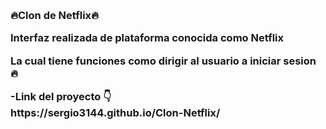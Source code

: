  <h3>🔥Clon de Netflix🔥 
 <p>Interfaz realizada de plataforma conocida como Netflix<p>
 <p>La cual tiene funciones como dirigir al usuario a iniciar sesion 🔥 <p>
 -Link del proyecto 👇 <br>
 https://sergio3144.github.io/Clon-Netflix/
 
   
